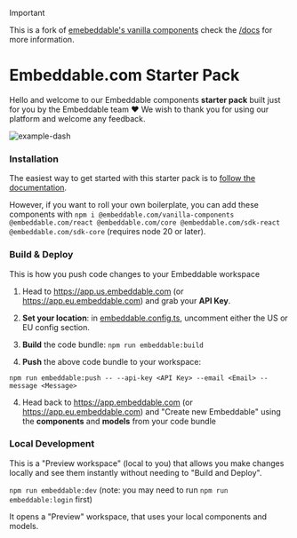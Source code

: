 > [!IMPORTANT]
> This is a fork of [emebeddable's vanilla components](https://github.com/embeddable-hq/vanilla-components-v1) check the [/docs](./docs) for more information.

# Embeddable.com Starter Pack

Hello and welcome to our Embeddable components **starter pack** built just for you by the Embeddable team ❤️ We wish to thank you for using our platform and welcome any feedback.

![example-dash](https://github.com/embeddable-hq/vanilla-components/assets/6795003/3f38f938-7848-4e25-8cc0-90160398f0a1)

### Installation

The easiest way to get started with this starter pack is to [follow the documentation](https://docs.embeddable.com/getting-started/download-starter-repo).

However, if you want to roll your own boilerplate, you can add these components with `npm i @embeddable.com/vanilla-components @embeddable.com/react @embeddable.com/core @embeddable.com/sdk-react @embeddable.com/sdk-core` (requires node 20 or later).

### Build & Deploy

This is how you push code changes to your Embeddable workspace

1.  Head to https://app.us.embeddable.com (or https://app.eu.embeddable.com) and grab your **API Key**.

2.  **Set your location**: in [embeddable.config.ts](./embeddable.config.ts), uncomment either the US or EU config section.

3.  **Build** the code bundle: `npm run embeddable:build`

4.  **Push** the above code bundle to your workspace:

`npm run embeddable:push -- --api-key <API Key> --email <Email> --message <Message>`

4.  Head back to https://app.embeddable.com (or https://app.eu.embeddable.com) and "Create new Embeddable" using the **components** and **models** from your code bundle

### Local Development

This is a "Preview workspace" (local to you) that allows you make changes locally and see them instantly without needing to "Build and Deploy".

`npm run embeddable:dev` (note: you may need to run `npm run embeddable:login` first)

It opens a "Preview" workspace, that uses your local components and models.
